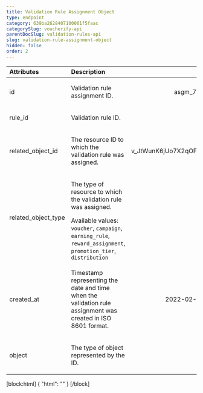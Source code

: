 ```yaml
---
title: Validation Rule Assignment Object
type: endpoint
category: 639ba2628407100061f5faac
categorySlug: voucherify-api
parentDocSlug: validation-rules-api
slug: validation-rule-assignment-object
hidden: false
order: 2
---
```


| Attributes |  Description  | Example |
|:-----|:--------|------:|
| id | <p>Validation rule assignment ID.</p> | <p>asgm_74F7QZoYbUoljwQO</p> |
| rule_id | <p>Validation rule ID.</p> | <p>val_4j7DCRm2IS59</p> |
| related_object_id | <p>The resource ID to which the validation rule was assigned.</p> | <p>v_JtWunK6jUo7X2qOFj0SyRHq4p9tgENlT</p> |
| related_object_type | <p>The type of resource to which the validation rule was assigned.</p> Available values: `voucher`, `campaign`, `earning_rule`, `reward_assignment`, `promotion_tier`, `distribution` |  |
| created_at | <p>Timestamp representing the date and time when the validation rule assignment was created in ISO 8601 format.</p> | <p>2022-02-17T08:18:15.085Z</p> |
| object | <p>The type of object represented by the ID.</p> |  |

[block:html]
{
  "html": "<style>\n[title=\"Toggle library\"] { \n  display: none; }\n.LanguagePicker-divider { \n  display: none; }\n.Playground-section3VTXuaYZivJK > .APISectionHeader3LN_-QIR0m7x {\n  display: none; }\n.LanguagePicker-languages1qVVo_v6AlP9 {\n  display: none; }\n.headline-container-article-info2GaOf2jMpV0r {\n  display: none; }\n.APISectionHeader3LN_-QIR0m7x {\n  display: none; }\n.APIResponseSchemaPicker-label3XMQ9E-slNcS {\n  display: none; }\n.PlaygroundC7DInM9NFvBg {\n  display: none; }\n.Modal-Header3VPrQs3MUWWd {\n  display: none; }\n.rm-ReferenceMain .rm-Article {\n  max-width: 2000px; }\n</style>"
}
[/block]
